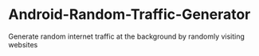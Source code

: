 # Android-Random-Traffic-Generator
Generate random internet traffic at the background by randomly visiting websites
